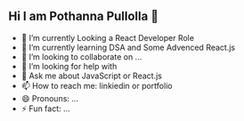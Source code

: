 ## Hi I am Pothanna Pullolla 👋


- 🔭 I’m currently Looking a React Developer Role
- 🌱 I’m currently learning DSA and Some Advenced React.js
- 👯 I’m looking to collaborate on ...
- 🤔 I’m looking for help with 
- 💬 Ask me about JavaScript or React.js
- 📫 How to reach me: linkiedin or portfolio
- 😄 Pronouns: ...
- ⚡ Fun fact: ...
  

